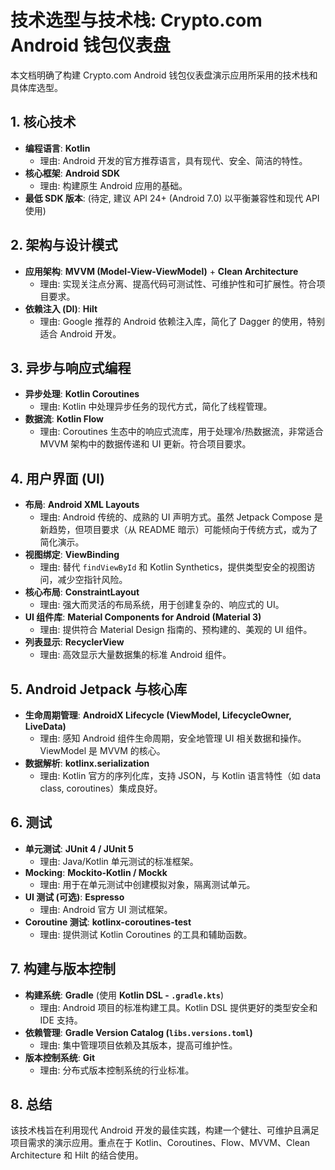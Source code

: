 # 技术选型与技术栈: Crypto.com Android 钱包仪表盘

本文档明确了构建 Crypto.com Android 钱包仪表盘演示应用所采用的技术栈和具体库选型。

## 1. 核心技术

*   **编程语言**: **Kotlin**
    *   理由: Android 开发的官方推荐语言，具有现代、安全、简洁的特性。
*   **核心框架**: **Android SDK**
    *   理由: 构建原生 Android 应用的基础。
*   **最低 SDK 版本**: (待定, 建议 API 24+ (Android 7.0) 以平衡兼容性和现代 API 使用)

## 2. 架构与设计模式

*   **应用架构**: **MVVM (Model-View-ViewModel)** + **Clean Architecture**
    *   理由: 实现关注点分离、提高代码可测试性、可维护性和可扩展性。符合项目要求。
*   **依赖注入 (DI)**: **Hilt**
    *   理由: Google 推荐的 Android 依赖注入库，简化了 Dagger 的使用，特别适合 Android 开发。

## 3. 异步与响应式编程

*   **异步处理**: **Kotlin Coroutines**
    *   理由: Kotlin 中处理异步任务的现代方式，简化了线程管理。
*   **数据流**: **Kotlin Flow**
    *   理由: Coroutines 生态中的响应式流库，用于处理冷/热数据流，非常适合 MVVM 架构中的数据传递和 UI 更新。符合项目要求。

## 4. 用户界面 (UI)

*   **布局**: **Android XML Layouts**
    *   理由: Android 传统的、成熟的 UI 声明方式。虽然 Jetpack Compose 是新趋势，但项目要求（从 README 暗示）可能倾向于传统方式，或为了简化演示。
*   **视图绑定**: **ViewBinding**
    *   理由: 替代 `findViewById` 和 Kotlin Synthetics，提供类型安全的视图访问，减少空指针风险。
*   **核心布局**: **ConstraintLayout**
    *   理由: 强大而灵活的布局系统，用于创建复杂的、响应式的 UI。
*   **UI 组件库**: **Material Components for Android (Material 3)**
    *   理由: 提供符合 Material Design 指南的、预构建的、美观的 UI 组件。
*   **列表显示**: **RecyclerView**
    *   理由: 高效显示大量数据集的标准 Android 组件。

## 5. Android Jetpack 与核心库

*   **生命周期管理**: **AndroidX Lifecycle (ViewModel, LifecycleOwner, LiveData)**
    *   理由: 感知 Android 组件生命周期，安全地管理 UI 相关数据和操作。ViewModel 是 MVVM 的核心。
*   **数据解析**: **kotlinx.serialization**
    *   理由: Kotlin 官方的序列化库，支持 JSON，与 Kotlin 语言特性（如 data class, coroutines）集成良好。

## 6. 测试

*   **单元测试**: **JUnit 4 / JUnit 5**
    *   理由: Java/Kotlin 单元测试的标准框架。
*   **Mocking**: **Mockito-Kotlin / Mockk**
    *   理由: 用于在单元测试中创建模拟对象，隔离测试单元。
*   **UI 测试 (可选)**: **Espresso**
    *   理由: Android 官方 UI 测试框架。
*   **Coroutine 测试**: **kotlinx-coroutines-test**
    *   理由: 提供测试 Kotlin Coroutines 的工具和辅助函数。

## 7. 构建与版本控制

*   **构建系统**: **Gradle** (使用 **Kotlin DSL - `.gradle.kts`**)
    *   理由: Android 项目的标准构建工具。Kotlin DSL 提供更好的类型安全和 IDE 支持。
*   **依赖管理**: **Gradle Version Catalog (`libs.versions.toml`)**
    *   理由: 集中管理项目依赖及其版本，提高可维护性。
*   **版本控制系统**: **Git**
    *   理由: 分布式版本控制系统的行业标准。

## 8. 总结

该技术栈旨在利用现代 Android 开发的最佳实践，构建一个健壮、可维护且满足项目需求的演示应用。重点在于 Kotlin、Coroutines、Flow、MVVM、Clean Architecture 和 Hilt 的结合使用。 